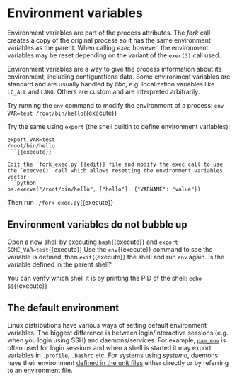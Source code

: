 # Environment variables
Environment variables are part of the process attributes. The _fork_ call creates a copy of the original process so it has the same environment variables as the parent. When calling _exec_ however, the environment variables may be reset depending on the variant of the `exec(3)` call used.

Environment variables are a way to give the process information about its environment, including configurations data. Some environment variables are standard and are usually handled by _libc_, e.g. localization variables like `LC_ALL` and `LANG`. Others are custom and are interpreted arbitrarily.

Try running the `env` command to modify the environment of a process:
`env VAR=test /root/bin/hello`{{execute}}

Try the same using `export` (the shell builtin to define environment variables):
```
export VAR=test
/root/bin/hello
```{{execute}}

Edit the `fork_exec.py`{{edit}} file and modify the exec call to use the `execve()` call which allows resetting the environment variables vector:
```python
os.execve("/root/bin/hello", ["hello"], {"VARNAME": "value"})
```
Then run `./fork_exec.py`{{execute}}

## Environment variables do not bubble up
Open a new shell by executing `bash`{{execute}} and `export SOME_VAR=test`{{execute}}
Use the `env`{{execute}} command to see the variable is defined, then `exit`{{execute}} the shell and run `env` again. Is the variable defined in the parent shell?

You can verify which shell it is by printing the PID of the shell: `echo $$`{{execute}}

## The default environment
Linux distributions have various ways of setting default environment variables. The biggest difference is between login/interactive sessions (e.g. when you login using SSH) and daemons/services. For example, [`pam_env`](https://man7.org/linux/man-pages/man8/pam_env.8.html) is often used for login sessions and when a shell is started it may export variables in `.profile`, `.bashrc` etc. For systems using _systemd_, daemons have their environment [defined in the unit files](https://coreos.com/os/docs/latest/using-environment-variables-in-systemd-units.html) either directly or by referring to an environment file.